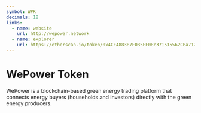 ```yaml
---
symbol: WPR
decimals: 18
links:
  - name: website
    url: http://wepower.network
  - name: explorer
    url: https://etherscan.io/token/0x4CF488387F035FF08c371515562CBa712f9015d4
---
```


# WePower Token

WePower is a blockchain-based green energy trading platform that connects energy buyers (households and investors) directly with the green energy producers.
